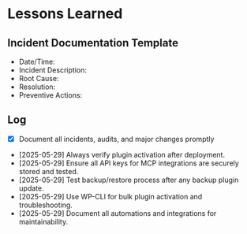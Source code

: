 # Lessons Learned

## Incident Documentation Template

- Date/Time:
- Incident Description:
- Root Cause:
- Resolution:
- Preventive Actions:

## Log

- [x] Document all incidents, audits, and major changes promptly

- [2025-05-29] Always verify plugin activation after deployment.
- [2025-05-29] Ensure all API keys for MCP integrations are securely stored and tested.
- [2025-05-29] Test backup/restore process after any backup plugin update.
- [2025-05-29] Use WP-CLI for bulk plugin activation and troubleshooting.
- [2025-05-29] Document all automations and integrations for maintainability.

